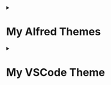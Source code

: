 <details>
  <summary><h1>My Alfred Themes</h1></summary>
  
  ## Unity Theme
  ### Light
  <img width="671" alt="Screen Shot 2022-06-29 at 1 12 51 AM" src="https://github.com/SoloUnity/alfred-spotlight-theme-macOS/assets/77747704/6cdb5703-0887-4f2b-bd08-c82048d7429e">
  
  ### Dark
  <img width="671" alt="Screen Shot 2022-06-29 at 1 12 51 AM" src="https://github.com/SoloUnity/alfred-spotlight-theme-macOS/assets/77747704/2cb4d462-42e3-44b0-a2cc-3e69c3dbfea8">
  
  ## Spotlight Theme
  ### Light
  <img width="671" alt="Screen Shot 2022-06-29 at 1 12 51 AM" src="https://user-images.githubusercontent.com/77747704/176356804-3261803d-bfde-4d44-ba5a-943ea86162dd.png">
  
  ### Dark
  <img width="677" alt="Screen Shot 2022-06-29 at 1 12 42 AM" src="https://user-images.githubusercontent.com/77747704/176356810-6d3c6340-d614-4af4-8955-162c3f2137b7.png">
</details>
<details>
  <summary><h1>My VSCode Theme</h1></summary>
  
  ## macOS 
  ### Automatic Light/Dark Mode

  **Requires the following extensions and icon themes**
  
  - **[Material Icon Theme](https://marketplace.visualstudio.com/items?itemName=PKief.material-icon-theme): File and folder icon theme replacement.**
  - **[Apc Customize UI++](https://marketplace.visualstudio.com/items?itemName=drcika.apc-extension): Advanced VSCode user interface customizations. Make sure to enable it via the command palette with `Enable Apc extension`.**
    
  ![light](https://github.com/SoloUnity/my-themes/assets/77747704/c233c39e-01ce-4ebd-bfce-b2489c59d594)
  ![dark](https://github.com/SoloUnity/my-themes/assets/77747704/e3204298-afad-4397-8557-fbbab6ce780b)

</details>
